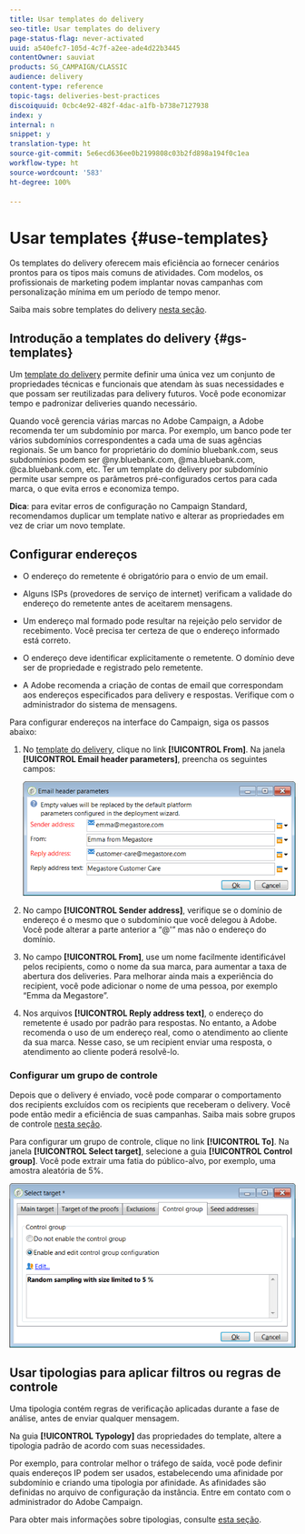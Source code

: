 ```yaml
---
title: Usar templates do delivery
seo-title: Usar templates do delivery
page-status-flag: never-activated
uuid: a540efc7-105d-4c7f-a2ee-ade4d22b3445
contentOwner: sauviat
products: SG_CAMPAIGN/CLASSIC
audience: delivery
content-type: reference
topic-tags: deliveries-best-practices
discoiquuid: 0cbc4e92-482f-4dac-a1fb-b738e7127938
index: y
internal: n
snippet: y
translation-type: ht
source-git-commit: 5e6ecd636ee0b2199808c03b2fd898a194f0c1ea
workflow-type: ht
source-wordcount: '583'
ht-degree: 100%

---
```



# Usar templates {#use-templates}

Os templates do delivery oferecem mais eficiência ao fornecer cenários prontos para os tipos mais comuns de atividades. Com modelos, os profissionais de marketing podem implantar novas campanhas com personalização mínima em um período de tempo menor.

Saiba mais sobre templates do delivery [nesta seção](../../delivery/using/creating-a-delivery-template.md).

## Introdução a templates do delivery {#gs-templates}

Um [template do delivery](../../delivery/using/creating-a-delivery-template.md) permite definir uma única vez um conjunto de propriedades técnicas e funcionais que atendam às suas necessidades e que possam ser reutilizadas para delivery futuros. Você pode economizar tempo e padronizar deliveries quando necessário.

Quando você gerencia várias marcas no Adobe Campaign, a Adobe recomenda ter um subdomínio por marca. Por exemplo, um banco pode ter vários subdomínios correspondentes a cada uma de suas agências regionais. Se um banco for proprietário do domínio bluebank.com, seus subdomínios podem ser @ny.bluebank.com, @ma.bluebank.com, @ca.bluebank.com, etc. Ter um template do delivery por subdomínio permite usar sempre os parâmetros pré-configurados certos para cada marca, o que evita erros e economiza tempo.

**Dica**: para evitar erros de configuração no Campaign Standard, recomendamos duplicar um template nativo e alterar as propriedades em vez de criar um novo template.

## Configurar endereços

* O endereço do remetente é obrigatório para o envio de um email.

* Alguns ISPs (provedores de serviço de internet) verificam a validade do endereço do remetente antes de aceitarem mensagens.

* Um endereço mal formado pode resultar na rejeição pelo servidor de recebimento. Você precisa ter certeza de que o endereço informado está correto.

* O endereço deve identificar explicitamente o remetente. O domínio deve ser de propriedade e registrado pelo remetente.

* A Adobe recomenda a criação de contas de email que correspondam aos endereços especificados para delivery e respostas. Verifique com o administrador do sistema de mensagens.

Para configurar endereços na interface do Campaign, siga os passos abaixo:

1. No [template do delivery](../../delivery/using/creating-a-delivery-template.md), clique no link **[!UICONTROL From]**. Na janela **[!UICONTROL Email header parameters]**, preencha os seguintes campos:

   ![](assets/d_best_practices_email_header.png)

1. No campo **[!UICONTROL Sender address]**, verifique se o domínio de endereço é o mesmo que o subdomínio que você delegou à Adobe. Você pode alterar a parte anterior a “@&#39;” mas não o endereço do domínio.

1. No campo **[!UICONTROL From]**, use um nome facilmente identificável pelos recipients, como o nome da sua marca, para aumentar a taxa de abertura dos deliveries. Para melhorar ainda mais a experiência do recipient, você pode adicionar o nome de uma pessoa, por exemplo “Emma da Megastore”.

1. Nos arquivos **[!UICONTROL Reply address text]**, o endereço do remetente é usado por padrão para respostas. No entanto, a Adobe recomenda o uso de um endereço real, como o atendimento ao cliente da sua marca. Nesse caso, se um recipient enviar uma resposta, o atendimento ao cliente poderá resolvê-lo.

### Configurar um grupo de controle

Depois que o delivery é enviado, você pode comparar o comportamento dos recipients excluídos com os recipients que receberam o delivery. Você pode então medir a eficiência de suas campanhas. Saiba mais sobre grupos de controle [nesta seção](../../campaign/using/marketing-campaign-deliveries.md#defining-a-control-group).

Para configurar um grupo de controle, clique no link **[!UICONTROL To]**. Na janela **[!UICONTROL Select target]**, selecione a guia **[!UICONTROL Control group]**. Você pode extrair uma fatia do público-alvo, por exemplo, uma amostra aleatória de 5%.

![](assets/d_best_practices_control_group.png)

## Usar tipologias para aplicar filtros ou regras de controle

Uma tipologia contém regras de verificação aplicadas durante a fase de análise, antes de enviar qualquer mensagem.

Na guia **[!UICONTROL Typology]** das propriedades do template, altere a tipologia padrão de acordo com suas necessidades.

Por exemplo, para controlar melhor o tráfego de saída, você pode definir quais endereços IP podem ser usados, estabelecendo uma afinidade por subdomínio e criando uma tipologia por afinidade. As afinidades são definidas no arquivo de configuração da instância. Entre em contato com o administrador do Adobe Campaign.

Para obter mais informações sobre tipologias, consulte [esta seção](../../campaign/using/about-campaign-typologies.md).
